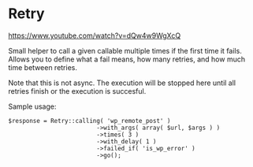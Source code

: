 Retry
=====

https://www.youtube.com/watch?v=dQw4w9WgXcQ


Small helper to call a given callable multiple times if the first time it fails.
Allows you to define what a fail means, how many retries, and how much time between retries.

Note that this is not async. The execution will be stopped here until all retries finish or the execution is succesful.

Sample usage:

```
$response = Retry::calling( 'wp_remote_post' )
		                 ->with_args( array( $url, $args ) )
		                 ->times( 3 )
		                 ->with_delay( 1 )
		                 ->failed_if( 'is_wp_error' )
		                 ->go();
```
